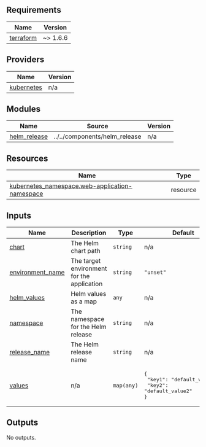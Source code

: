 <!-- BEGIN_TF_DOCS -->
## Requirements

| Name | Version |
|------|---------|
| <a name="requirement_terraform"></a> [terraform](#requirement\_terraform) | ~> 1.6.6 |

## Providers

| Name | Version |
|------|---------|
| <a name="provider_kubernetes"></a> [kubernetes](#provider\_kubernetes) | n/a |

## Modules

| Name | Source | Version |
|------|--------|---------|
| <a name="module_helm_release"></a> [helm\_release](#module\_helm\_release) | ../../components/helm_release | n/a |

## Resources

| Name | Type |
|------|------|
| [kubernetes_namespace.web-application-namespace](https://registry.terraform.io/providers/hashicorp/kubernetes/latest/docs/resources/namespace) | resource |

## Inputs

| Name | Description | Type | Default | Required |
|------|-------------|------|---------|:--------:|
| <a name="input_chart"></a> [chart](#input\_chart) | The Helm chart path | `string` | n/a | yes |
| <a name="input_environment_name"></a> [environment\_name](#input\_environment\_name) | The target environment for the application | `string` | `"unset"` | no |
| <a name="input_helm_values"></a> [helm\_values](#input\_helm\_values) | Helm values as a map | `any` | n/a | yes |
| <a name="input_namespace"></a> [namespace](#input\_namespace) | The namespace for the Helm release | `string` | n/a | yes |
| <a name="input_release_name"></a> [release\_name](#input\_release\_name) | The Helm release name | `string` | n/a | yes |
| <a name="input_values"></a> [values](#input\_values) | n/a | `map(any)` | <pre>{<br/>  "key1": "default_value1",<br/>  "key2": "default_value2"<br/>}</pre> | no |

## Outputs

No outputs.
<!-- END_TF_DOCS -->